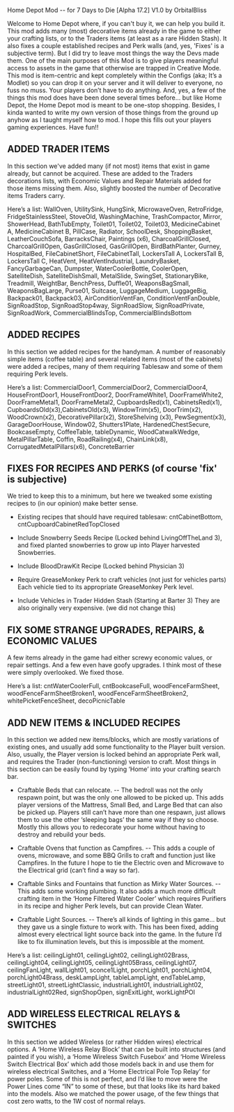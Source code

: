 Home Depot Mod -- for 7 Days to Die [Alpha 17.2]
V1.0 by OrbitalBliss

Welcome to Home Depot where, if you can't buy it, we can help you build it.
This mod adds many (most) decorative items already in the game to either your crafting lists, or to the Traders items (at least as a rare Hidden Stash).  It also fixes a couple established recipes and Perk walls (and, yes, 'Fixes' is a subjective term).  But I did try to leave most things the way the Devs made them.
One of the main purposes of this Mod is to give players meaningful access to assets in the game that otherwise are trapped in Creative Mode.
This mod is item-centric and kept completely within the Configs (aka; It’s a Modlet) so you can drop it on your server and it will deliver to everyone, no fuss no muss.  Your players don’t have to do anything.
And, yes, a few of the things this mod does have been done several times before... but like Home Depot, the Home Depot mod is meant to be one-stop shopping.  Besides, I kinda wanted to write my own version of those things from the ground up anyhow as I taught myself how to mod.
I hope this fills out your players gaming experiences.  Have fun!!

ADDED TRADER ITEMS
------------------------------
In this section we've added many (if not most) items that exist in game already, but cannot be acquired.  These are added to the Traders decorations lists, with Economic Values and Repair Materials added for those items missing them. Also, slightly boosted the number of Decorative items Traders carry.

Here’s a list: WallOven, UtilitySink, HungSink, MicrowaveOven, RetroFridge, FridgeStainlessSteel, StoveOld, WashingMachine, TrashCompactor, Mirror, ShowerHead, BathTubEmpty, Toilet01, Toilet02, Toilet03, MedicineCabinet A, MedicineCabinet B, PillCase, Radiator, SchoolDesk, ShoppingBasket, LeatherCouchSofa, BarracksChair, Paintings (x6), CharcoalGrillClosed, CharcoalGrillOpen, GasGrillClosed, GasGrillOpen, BirdBathPlanter, Gurney, HospitalBed, FileCabinetShort, FileCabinetTall, LockersTall A, LockersTall B, LockersTall C, HeatVent, HeatVentIndustrial, LaundryBasket, FancyGarbageCan, Dumpster, WaterCoolerBottle, CoolerOpen, SatelliteDish, SatelliteDishSmall, MetalSlide, SwingSet, StationaryBike, Treadmill, WeightBar, BenchPress, Duffle01, WeaponsBagSmall, WeaponsBagLarge, Purse01, Suitcase, LuggageMedium, LuggageBig, Backpack01, Backpack03, AirConditionVentFan, ConditionVentFanDouble, SignRoadStop, SignRoadStop4way, SignRoadSlow, SignRoadPrivate, SignRoadWork, CommercialBlindsTop, CommercialBlindsBottom

ADDED RECIPES
--------------------
In this section we added recipes for the handyman.  A number of reasonably simple items (coffee table) and several related items (most of the cabinets) were added a recipes, many of them requiring Tablesaw and some of them requiring Perk levels.

Here’s a list: CommercialDoor1, CommercialDoor2, CommercialDoor4, HouseFrontDoor1, HouseFrontDoor2, DoorFrameWhite1, DoorFrameWhite2, DoorFrameMetal1, DoorFrameMetal2, CupboardsRed(x1), CabinetsRed(x1), CupboardsOld(x3),CabinetsOld(x3), WindowTrim(x5), DoorTrim(x2), WoodCrown(x2), DecorativePillar(x2), StoreShelving (x3), PewSegment(x3), GarageDoorHouse, Window02, Shutters1Plate, HardenedChestSecure, BookcaseEmpty, CoffeeTable, tableDynamic, WoodCatwalkWedge, MetalPillarTable, Coffin, RoadRailing(x4), ChainLink(x8), CorrugatedMetalPillars(x6), ConcreteBarrier

FIXES FOR RECIPES AND PERKS  (of course 'fix' is subjective)
-----------------------------------------
We tried to keep this to a minimum, but here we tweaked some existing recipes to (in our opinion) make better sense.

- Existing recipes that should have required tablesaw:
cntCabinetBottom, cntCupboardCabinetRedTopClosed

- Include Snowberry Seeds Recipe (Locked behind LivingOffTheLand 3), and fixed planted snowberries to grow up into Player harvested Snowberries. 

- Include BloodDrawKit Recipe (Locked behind Physician 3)

- Require GreaseMonkey Perk to craft vehicles (not just for vehicles parts)
Each vehicle tied to its appropriate GreaseMonkey Perk level.
- Include Vehicles in Trader Hidden Stash (Starting at Barter 3)
	They are also originally very expensive. (we did not change this)


FIX SOME STRANGE UPGRADES, REPAIRS, & ECONOMIC VALUES
------------------------------------------------------------------------------------
A few items already in the game had either screwy economic values, or repair settings.  And a few even have goofy upgrades.  I think most of these were simply overlooked.  We fixed those.

Here’s a list: cntWaterCoolerFull, cntBookcaseFull, woodFenceFarmSheet, woodFenceFarmSheetBroken1, woodFenceFarmSheetBroken2, whitePicketFenceSheet, decoPicnicTable

ADD NEW ITEMS & INCLUDED RECIPES
---------------------------------------------------
In this section we added new items/blocks, which are mostly variations of existing ones, and usually add some functionality to the Player built version.  Also, usually, the Player version is locked behind an appropriate Perk wall, and requires the Trader (non-functioning) version to craft.  Most things in this section can be easily found by typing ‘Home’ into your crafting search bar.

- Craftable Beds that can relocate. -- The bedroll was not the only respawn point, but was the only one allowed to be picked up.  This adds player versions of the Mattress, Small Bed, and Large Bed that can also be picked up.  Players still can’t have more than one respawn, just allows them to use the other ‘sleeping bags’ the same way if they so choose.  Mostly this allows you to redecorate your home without having to destroy and rebuild your beds.

- Craftable Ovens that function as Campfires. -- This adds a couple of ovens, microwave, and some BBQ Grills to craft and function just like Campfires.  In the future I hope to tie the Electric oven and Microwave to the Electrical grid (can’t find a way so far).

- Craftable Sinks and Fountains that function as Mirky Water Sources. --  This adds some working plumbing.  It also adds a much more difficult crafting item in the ‘Home Filtered Water Cooler’ which requires Purifiers in its recipe and higher Perk levels, but can provide Clean Water. 

- Craftable Light Sources. -- There’s all kinds of lighting in this game… but they gave us a single fixture to work with.  This has been fixed, adding almost every electrical light source back into the game.  In the future I’d like to fix illumination levels, but this is impossible at the moment.
	
Here’s a list:  ceilingLight01, ceilingLight02, ceilingLight02Brass, ceilingLight04, ceilingLight05, ceilingLight05Brass, ceilingLight07, ceilingFanLight, wallLight01, sconce1Light, porchLight01, porchLight04, porchLight04Brass, deskLampLight, tableLampLight, endTableLamp, streetLight01, streetLightClassic, industrialLight01, industrialLight02, industrialLight02Red, signShopOpen, signExitLight, workLightPOI

ADD WIRELESS ELECTRICAL RELAYS & SWITCHES
---------------------------------------------------------------
In this section we added Wireless (or rather Hidden wires) electrical options.  A ‘Home Wireless Relay Block’ that can be built into structures (and painted if you wish), a ‘Home Wireless Switch Fusebox’ and ‘Home Wireless Switch Electrical Box’ which add those models back in and use them for wireless electrical Switches, and a ‘Home Electrical Pole Top Relay’ for power poles.  Some of this is not perfect, and I’d like to move were the Power Lines come “IN” to some of these, but that looks like its hard baked into the models.  Also we matched the power usage, of the few things that cost zero watts, to the 1W cost of normal relays.
